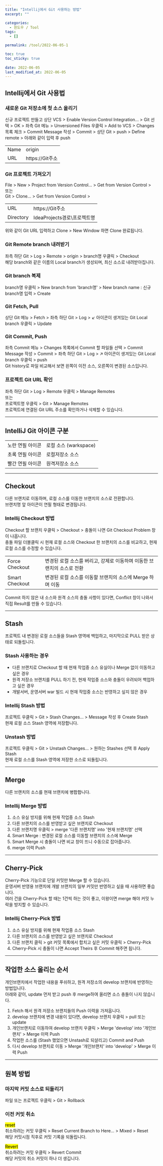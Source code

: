 ```yaml
---
title: "Intellij에서 Git 사용하는 방법"
excerpt: ""

categories:
  - 윈도우 / Tool
tags:
  - []

permalink: /tool/2022-06-05-1

toc: true
toc_sticky: true
 
date: 2022-06-05
last_modified_at: 2022-06-05
---
```


## Intellij에서 Git 사용법

### 새로운 Git 저장소에 첫 소스 올리기
신규 프로젝트 만들고 상단 VCS > Enable Version Control Integration... > Git 선택 > OK > 좌측 Git 메뉴 > Unversioned Files 우클릭 > Add to VCS > Changes 목록 체크 > Commit Message 작성 > Commit > 상단 Git > push > Define remote > 아래와 같이 입력 후 push
<table>
<tbody>
  <tr>
    <td>Name</td>
    <td>origin</td>
  </tr>
  <tr>
    <td>URL</td>
    <td>https://Git주소</td>
  </tr>
</tbody>
</table>

### Git 프로젝트 가져오기
File > New > Project from Version Control... > Get from Version Control >  
또는  
Git > Clone... > Get from Version Control >
<table>
  <tbody>
    <tr>
      <td>URL</td>
      <td>https://Git주소</td>
    </tr>
    <tr>
      <td>Directory</td>
      <td>IdeaProjects경로\프로젝트명</td>
    </tr>
  </tbody>
</table>
위와 같이 Git URL 입력하고 Clone > New Window 하면 Clone 완료됩니다.

### Git Remote branch 내려받기
좌측 하단 Git > Log > Remote > origin > branch명 우클릭 > Checkout  
해당 branch와 같은 이름의 Local branch가 생성되며, 최신 소스로 내려받아집니다.

### Git branch 복제
branch명 우클릭 > New branch from 'branch명' > New branch name : 신규 branch명 입력 > Create

### Git Fetch, Pull
상단 Git 메뉴 > Fetch > 좌측 하단 Git > Log > ↙ 아이콘이 생겨있는 Git Local branch 우클릭 > Update

### Git Commit, Push 
좌측 Commit 메뉴 > Changes 목록에서 Commit 할 파일들 선택 > Commit Message 작성 > Commit > 좌측 하단 Git > Log > ↗ 아이콘이 생겨있는 Git Local branch 우클릭 > push  
Git history로 파일 비교해서 보면 왼쪽이 이전 소스, 오른쪽이 변경된 소스입니다.

### 프로젝트 Git URL 확인
좌측 하단 Git > Log > Remote 우클릭 > Manage Remotes  
또는  
프로젝트명 우클릭 > Git > Manage Remotes  
프로젝트에 연결된 Git URL 주소를 확인하거나 삭제할 수 있습니다.

---

## IntelliJ Git 아이콘 구분
<table>
  <tbody>
    <tr>
      <td>노란 연필 아이콘</td>
      <td>로컬 소스 (warkspace)</td>
    </tr>
    <tr>
      <td>초록 연필 아이콘</td>
      <td>로컬저장소 소스</td>
    </tr>
    <tr>
      <td>빨간 연필 아이콘</td>
      <td>원격저장소 소스</td>
    </tr>
  </tbody>
</table>

---

## Checkout 

다른 브랜치로 이동하며, 로컬 소스를 이동한 브랜치의 소스로 전환합니다.  
브랜치명 앞 아이콘이 연필 형태로 변경됩니다.

### Intellij Checkout 방법
Checkout 할 브랜치 우클릭 > Checkout > 충돌이 나면 Git Checkout Problem 창이 나옵니다.  
충돌 파일 더블클릭 시 현재 로컬 소스와 Checkout 한 브랜치의 소스를 비교하고, 현재 로컬 소스를 수정할 수 있습니다.  
<table>
  <tbody>
    <tr>
      <td>Force Checkout</td>
      <td>변경된 로컬 소스를 버리고, 강제로 이동하며 이동한 브랜치의 소스로 전환</td>
    </tr>
    <tr>
      <td>Smart Checkout</td>
      <td>변경된 로컬 소스를 이동할 브랜치의 소스에 Merge 하며 이동</td>
    </tr>
  </tbody>
</table>
Commit 하지 않은 내 소스와 원격 소스의 충돌 사항이 있다면, Conflict 창이 나와서 직접 Result를 만들 수 있습니다.

---

## Stash

프로젝트 내 변경된 로컬 소스들을 Stash 영역에 백업하고, 마지막으로 PULL 받은 상태로 되돌립니다.

### Stash 사용하는 경우
- 다른 브랜치로 Checkout 할 때 현재 작업중 소스 유실이나 Merge 없이 이동하고 싶은 경우  
- 원격 저장소 브랜치를 PULL 하기 전, 현재 작업중 소스와 충돌이 우려되어 백업하고 싶은 경우  
- 개발서버, 운영서버 war 빌드 시 현재 작업중 소스는 반영하고 싶지 않은 경우

### Intellij Stash 방법
프로젝트 우클릭 > Git > Stash Changes... > Message 작성 후 Create Stash  
현재 로컬 소스 Stash 영역에 저장합니다.

### Unstash 방법
프로젝트 우클릭 > Git > Unstash Changes... > 원하는 Stashes 선택 후 Apply Stash  
현재 로컬 소스를 Stash 영역에 저장한 소스로 되돌립니다.

---

## Merge

다른 브랜치의 소스를 현재 브랜치에 병합합니다.

### Intellij Merge 방법
1. 소스 유실 방지를 위해 현재 작업중 소스 Stash  
2. 다른 브랜치의 소스를 반영받고 싶은 브랜치로 Checkout  
3. 다른 브랜치명 우클릭 > merge '다른 브랜치명' into '현재 브랜치명' 선택  
4. Smart Merge : 변경된 로컬 소스를 이동할 브랜치의 소스에 Merge  
5. Smart Merge 시 충돌이 나면 비교 창이 뜨니 수동으로 잡아줍니다.  
6. merge 이력 Push

---

## Cherry-Pick

Cherry-Pick 기능으로 단일 커밋만 Merge 할 수 있습니다.  
운영서버 반영용 브랜치에 개발 브랜치의 일부 커밋만 반영하고 싶을 때 사용하면 좋습니다.  
여러 건을 Cherry-Pick 할 때는 1건씩 하는 것이 좋고, 이왕이면 merge 해야 커밋 누락을 방지할 수 있습니다.

### Intellij Cherry-Pick 방법
1. 소스 유실 방지를 위해 현재 작업중 소스 Stash  
2. 다른 브랜치의 소스를 반영받고 싶은 브랜치로 Checkout  
3. 다른 브랜치 클릭 > git 커밋 목록에서 합치고 싶은 커밋 우클릭 > Cherry-Pick  
4. Cherry-Pick 시 충돌이 나면 Accept Theirs 후 Commit 해주면 됩니다.

---

## 작업한 소스 올리는 순서

개인브랜치에서 작업한 내용을 푸쉬하고, 원격 저장소의 develop 브랜치에 반영하는 방법입니다.  
아래와 같이, update 먼저 받고 push 후 merge하여 올리면 소스 충돌이 나지 않습니다.

1. Fetch 해서 원격 저장소 브랜치들의 Push 이력을 가져옵니다.  
2. develop 브랜치에 변경 내용이 있다면, develop 브랜치 우클릭 > pull 또는 update  
3. 개인브랜치로 이동하여 develop 브랜치 우클릭 > Merge 'develop' into '개인브랜치' > Merge 이력 Push  
4. 작업한 소스를 (Stash 했었으면 Unstash로 되살리고) Commit and Push  
5. 다시 develop 브랜치로 이동 > Merge '개인브랜치' into 'develop' > Merge 이력 Push

---

## 원복 방법

### 마지막 커밋 소스로 되돌리기
파일 또는 프로젝트 우클릭 > Git > Rollback

### 이전 커밋 취소
<mark>reset</mark>  
취소하려는 커밋 우클릭 > Reset Current Branch to Here... > Mixed > Reset  
해당 커밋시점 직후로 커밋 기록을 되돌립니다.

<mark>Revert</mark>  
취소하려는 커밋 우클릭 > Revert Commit  
해당 커밋의 취소 커밋이 하나 더 생깁니다.